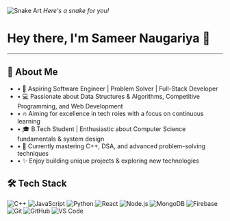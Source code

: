 ![Snake Art](https://user-gen-media-assets.s3.amazonaws.com/gpt4o_images/020f4650-d538-473b-a700-a6fbe74cbd68.png)
*Here's a snake for you!*

# Hey there, I'm Sameer Naugariya 👋
---
## 🚀 About Me
- • 🎯 Aspiring Software Engineer | Problem Solver | Full-Stack Developer
- • 💻 Passionate about Data Structures & Algorithms, Competitive Programming, and Web Development
- • 🔥 Aiming for excellence in tech roles with a focus on continuous learning
- • 🎓 B.Tech Student | Enthusiastic about Computer Science fundamentals & system design
- • 🌱 Currently mastering C++, DSA, and advanced problem-solving techniques
- • ✨ Enjoy building unique projects & exploring new technologies
## 🛠️ Tech Stack
![C++](https://img.shields.io/badge/C%2B%2B-00599C?style=for-the-badge&logo=c%2B%2B&logoColor=white) ![JavaScript](https://img.shields.io/badge/JavaScript-F7DF1E?style=for-the-badge&logo=javascript&logoColor=black) ![Python](https://img.shields.io/badge/Python-3776AB?style=for-the-badge&logo=python&logoColor=white) ![React](https://img.shields.io/badge/React-20232A?style=for-the-badge&logo=react&logoColor=61DAFB) ![Node.js](https://img.shields.io/badge/Node.js-43853D?style=for-the-badge&logo=node.js&logoColor=white) ![MongoDB](https://img.shields.io/badge/MongoDB-4EA94B?style=for-the-badge&logo=mongodb&logoColor=white) ![Firebase](https://img.shields.io/badge/firebase-%23039BE5.svg?style=for-the-badge&logo=firebase) ![Git](https://img.shields.io/badge/Git-F05032?style=for-the-badge&logo=git&logoColor=white) ![GitHub](https://img.shields.io/badge/GitHub-100000?style=for-the-badge&logo=github&logoColor=white) ![VS Code](https://img.shields.io/badge/Visual%20Studio%20Code-0078d4.svg?style=for-the-badge&logo=visual-studio-code&logoColor=white)
